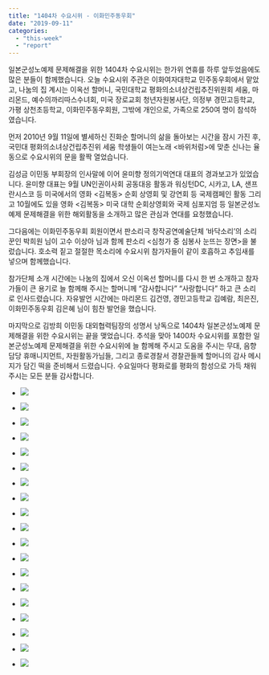 ```yaml
---
title: "1404차 수요시위 - 이화민주동우회"
date: "2019-09-11"
categories: 
  - "this-week"
  - "report"
---
```


일본군성노예제 문제해결을 위한 1404차 수요시위는 한가위 연휴를 하루 앞두었음에도 많은 분들이 함께했습니다. 오늘 수요시위 주관은 이화여자대학교 민주동우회에서 맡았고, 나눔의 집 계시는 이옥선 할머니, 국민대학교 평화의소녀상건립추진위원회 세움, 마리몬드, 예수의까리따스수녀회, 미국 장로교회 청년자원봉사단, 의정부 경민고등학교, 가평 상천초등학교, 이화민주동우회원, 그밖에 개인으로, 가족으로 250여 명이 참석하였습니다.

먼저 2010년 9월 11일에 별세하신 진화순 할머니의 삶을 돌아보는 시간을 잠시 가진 후, 국민대 평화의소녀상건립추진위 세움 학생들이 여는노래 <바위처럼>에 맞춘 신나는 율동으로 수요시위의 문을 활짝 열었습니다.

김성금 이민동 부회장의 인사말에 이어 윤미향 정의기억연대 대표의 경과보고가 있었습니다. 윤미향 대표는 9월 UN인권이사회 공동대응 활동과 워싱턴DC, 시카고, LA, 샌프란시스코 등 미국에서의 영화 <김복동> 순회 상영회 및 강연회 등 국제캠페인 활동 그리고 10월에도 있을 영화 <김복동> 미국 대학 순회상영회와 국제 심포지엄 등 일본군성노예제 문제해결을 위한 해외활동을 소개하고 많은 관심과 연대를 요청했습니다.

그다음에는 이화민주동우회 회원이면서 판소리극 창작공연예술단체 ‘바닥소리’의 소리꾼인 박희원 님이 고수 이상아 님과 함께 판소리 <심청가 중 심봉사 눈뜨는 장면>을 불렀습니다. 호소력 짙고 절절한 목소리에 수요시위 참가자들이 같이 호흡하고 추임새를 넣으며 함께했습니다.

참가단체 소개 시간에는 나눔의 집에서 오신 이옥선 할머니를 다시 한 번 소개하고 참자가들이 큰 용기로 늘 함께해 주시는 할머니께 “감사합니다” “사랑합니다” 하고 큰 소리로 인사드렸습니다. 자유발언 시간에는 마리몬드 김건영, 경민고등학교 김예람, 최은진, 이화민주동우회 김은혜 님이 힘찬 발언을 했습니다.

마지막으로 김방희 이민동 대외협력팀장의 성명서 낭독으로 1404차 일본군성노예제 문제해결을 위한 수요시위는 끝을 맺었습니다. 추석을 맞아 1400차 수요시위를 포함한 일본군성노예제 문제해결을 위한 수요시위에 늘 함께해 주시고 도움을 주시는 무대, 음향 담당 휴매니지먼트, 자원활동가님들, 그리고 종로경찰서 경찰관들께 할머니의 감사 메시지가 담긴 떡을 준비해서 드렸습니다. 수요일마다 평화로를 평화의 함성으로 가득 채워주시는 모든 분들 감사합니다.

- ![](http://womenandwar.net/kr/wp-content/uploads/2019/09/크기변환IMGP0041.jpg)
    
- ![](http://womenandwar.net/kr/wp-content/uploads/2019/09/크기변환IMGP0052.jpg)
    
- ![](http://womenandwar.net/kr/wp-content/uploads/2019/09/크기변환IMGP0103.jpg)
    
- ![](http://womenandwar.net/kr/wp-content/uploads/2019/09/크기변환IMGP0114.jpg)
    
- ![](http://womenandwar.net/kr/wp-content/uploads/2019/09/크기변환IMGP0117.jpg)
    
- ![](http://womenandwar.net/kr/wp-content/uploads/2019/09/크기변환IMGP0120.jpg)
    
- ![](http://womenandwar.net/kr/wp-content/uploads/2019/09/크기변환IMGP0128.jpg)
    
- ![](http://womenandwar.net/kr/wp-content/uploads/2019/09/크기변환IMGP0148.jpg)
    
- ![](http://womenandwar.net/kr/wp-content/uploads/2019/09/크기변환IMGP0152.jpg)
    
- ![](http://womenandwar.net/kr/wp-content/uploads/2019/09/크기변환IMGP0164.jpg)
    
- ![](http://womenandwar.net/kr/wp-content/uploads/2019/09/크기변환IMGP0166.jpg)
    
- ![](http://womenandwar.net/kr/wp-content/uploads/2019/09/크기변환IMGP0188.jpg)
    
- ![](http://womenandwar.net/kr/wp-content/uploads/2019/09/크기변환IMGP0198.jpg)
    
- ![](http://womenandwar.net/kr/wp-content/uploads/2019/09/크기변환IMGP0201.jpg)
    
- ![](http://womenandwar.net/kr/wp-content/uploads/2019/09/크기변환IMGP0209.jpg)
    
- ![](http://womenandwar.net/kr/wp-content/uploads/2019/09/크기변환IMGP0212.jpg)
    
- ![](http://womenandwar.net/kr/wp-content/uploads/2019/09/크기변환IMGP0223.jpg)
    
- ![](http://womenandwar.net/kr/wp-content/uploads/2019/09/크기변환IMGP0226.jpg)
    
- ![](http://womenandwar.net/kr/wp-content/uploads/2019/09/photo_2019-09-11_15-37-16-1024x768.jpg)

